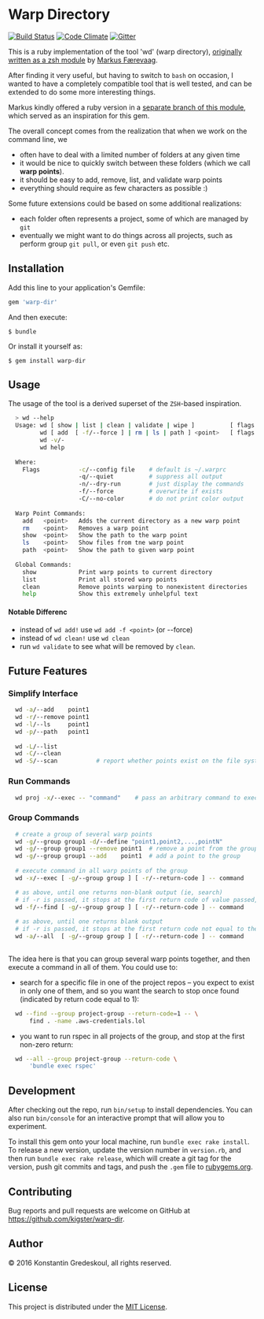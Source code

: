 # Warp Directory

[![Build Status](https://travis-ci.org/kigster/warp-dir.svg?branch=master)](https://travis-ci.org/kigster/warp-dir)
[![Code Climate](https://codeclimate.com/github/kigster/warp-dir/badges/gpa.svg)](https://codeclimate.com/github/kigster/warp-dir)
[![Gitter](https://img.shields.io/gitter/room/gitterHQ/gitter.svg)](https://gitter.im/kigster/warp-dir)

This is a ruby implementation of the tool 'wd' (warp directory), 
[originally written as a zsh module](https://github.com/mfaerevaag/wd) 
by [Markus Færevaag](https://github.com/mfaerevaag).

After finding it very useful, but having to switch to `bash` on occasion, I wanted to have a completely
compatible tool that is well tested, and can be extended to do some more interesting things.

Markus kindly offered a ruby version in a [separate branch of this module](https://github.com/mfaerevaag/wd/tree/ruby),
which served as an inspiration for this gem.

The overall concept comes from the realization that when we work on the command line, we 

 * often have to deal with a limited number of folders at any given time
 * it would be nice to quickly switch between these folders (which we call __warp points__).
 * it should be easy to add, remove, list, and validate warp points
 * everything should require as few characters as possible :) 

Some future extensions could be based on some additional realizations:

 * each folder often represents a project, some of which are managed by `git`
 * eventually we might want to do things across all projects, such as perform group `git pull`, 
   or even `git push` etc.
 
## Installation

Add this line to your application's Gemfile:

```ruby
gem 'warp-dir'
```

And then execute:

    $ bundle

Or install it yourself as:

    $ gem install warp-dir

## Usage

The usage of the tool is a derived superset of the `ZSH`-based inspiration.

```bash
  > wd --help 
  Usage: wd [ show | list | clean | validate | wipe ]          [ flags ] 
         wd [ add  [ -f/--force ] | rm | ls | path ] <point>   [ flags ]
         wd -v/-
         wd help
         
  Where:
    Flags           -c/--config file    # default is ~/.warprc
                    -q/--quiet          # suppress all output
                    -n/--dry-run        # just display the commands
                    -f/--force          # overwrite if exists
                    -C/--no-color       # do not print color output
                    
  Warp Point Commands:
    add   <point>   Adds the current directory as a new warp point
    rm    <point>   Removes a warp point
    show  <point>   Show the path to the warp point
    ls    <point>   Show files from tne warp point
    path  <point>   Show the path to given warp point
  
  Global Commands:
    show            Print warp points to current directory
    list            Print all stored warp points
    clean           Remove points warping to nonexistent directories
    help            Show this extremely unhelpful text

```

#### Notable Differenc

 * instead of `wd add!` use `wd add -f <point>` (or --force)
 * instead of `wd clean!` use `wd clean`
 * run `wd validate` to see what will be removed by `clean`.

## Future Features

### Simplify Interface

```bash
  wd -a/--add    point1
  wd -r/--remove point1
  wd -l/--ls     point1
  wd -p/--path   point1
  
  wd -L/--list
  wd -C/--clean
  wd -S/--scan           # report whether points exist on the file system
```  

### Run Commands

```bash
  wd proj -x/--exec -- "command"    # pass an arbitrary command to execute, and return back to CWD  
```

### Group Commands

```bash
  # create a group of several warp points
  wd -g/--group group1 -d/--define "point1,point2,...,pointN"
  wd -g/--group group1 --remove point1  # remove a point from the group
  wd -g/--group group1 --add    point1  # add a point to the group
  
  # execute command in all warp points of the group
  wd -x/--exec [ -g/--group group ] [ -r/--return-code ] -- command     

  # as above, until one returns non-blank output (ie, search)
  # if -r is passed, it stops at the first return code of value passed, or 0
  wd -f/--find [ -g/--group group ] [ -r/--return-code ] -- command     
  
  # as above, until one returns blank output
  # if -r is passed, it stops at the first return code not equal to the value passed, or 0
  wd -a/--all  [ -g/--group group ] [ -r/--return-code ] -- command        
  
```

The idea here is that you can group several warp points together, and then
execute a command in all of them. You could use to:

 * search for a specific file in one of the project repos – you expect to exist in 
   only one of them, and so you want the search to stop once found (indicated
   by return code equal to 1):
 
```bash
  wd --find --group project-group --return-code=1 -- \
      find . -name .aws-credentials.lol
```

 * you want to run rspec in all projects of the group, and stop at the 
   first non-zero return: 

```bash
  wd --all --group project-group --return-code \
      'bundle exec rspec'
```
  
## Development

After checking out the repo, run `bin/setup` to install dependencies. 
You can also run `bin/console` for an interactive prompt that will 
allow you to experiment.

To install this gem onto your local machine, run `bundle exec rake install`. 
To release a new version, update the version number in `version.rb`, and 
then run `bundle exec rake release`, which will create a git tag for the 
version, push git commits and tags, and push the `.gem` file 
to [rubygems.org](https://rubygems.org).

## Contributing

Bug reports and pull requests are welcome on GitHub at https://github.com/kigster/warp-dir.

## Author

<p>&copy; 2016 Konstantin Gredeskoul, all rights reserved.</p>

## License

This project is distributed under the [MIT License](https://raw.githubusercontent.com/kigster/warp-dir/master/LICENSE).
